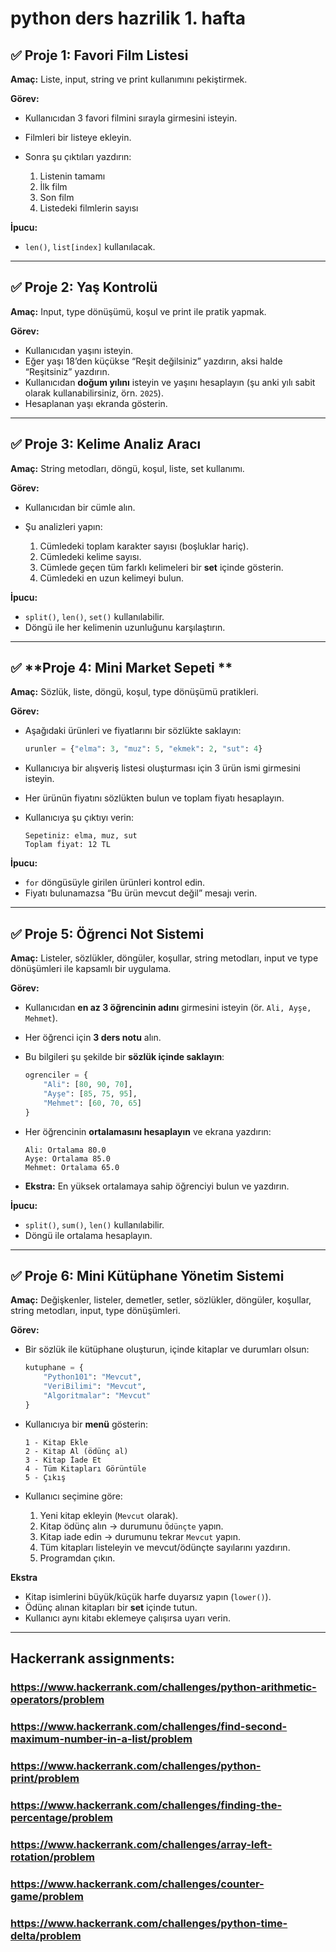 # python ders hazrilik 1. hafta

## ✅ **Proje 1: Favori Film Listesi**

**Amaç:** Liste, input, string ve print kullanımını pekiştirmek.

**Görev:**

* Kullanıcıdan 3 favori filmini sırayla girmesini isteyin.
* Filmleri bir listeye ekleyin.
* Sonra şu çıktıları yazdırın:

  1. Listenin tamamı
  2. İlk film
  3. Son film
  4. Listedeki filmlerin sayısı

**İpucu:**

* `len()`, `list[index]` kullanılacak.

---

## ✅ **Proje 2: Yaş Kontrolü**

**Amaç:** Input, type dönüşümü, koşul ve print ile pratik yapmak.

**Görev:**

* Kullanıcıdan yaşını isteyin.
* Eğer yaşı 18’den küçükse “Reşit değilsiniz” yazdırın, aksi halde “Reşitsiniz” yazdırın.
* Kullanıcıdan **doğum yılını** isteyin ve yaşını hesaplayın (şu anki yılı sabit olarak kullanabilirsiniz, örn. `2025`).
* Hesaplanan yaşı ekranda gösterin.

---

## ✅ **Proje 3: Kelime Analiz Aracı**

**Amaç:** String metodları, döngü, koşul, liste, set kullanımı.

**Görev:**

* Kullanıcıdan bir cümle alın.
* Şu analizleri yapın:

  1. Cümledeki toplam karakter sayısı (boşluklar hariç).
  2. Cümledeki kelime sayısı.
  3. Cümlede geçen tüm farklı kelimeleri bir **set** içinde gösterin.
  4. Cümledeki en uzun kelimeyi bulun.

**İpucu:**

* `split()`, `len()`, `set()` kullanılabilir.
* Döngü ile her kelimenin uzunluğunu karşılaştırın.

---

## ✅ **Proje 4: Mini Market Sepeti **

**Amaç:** Sözlük, liste, döngü, koşul, type dönüşümü pratikleri.

**Görev:**

* Aşağıdaki ürünleri ve fiyatlarını bir sözlükte saklayın:

  ```python
  urunler = {"elma": 3, "muz": 5, "ekmek": 2, "sut": 4}
  ```
* Kullanıcıya bir alışveriş listesi oluşturması için 3 ürün ismi girmesini isteyin.
* Her ürünün fiyatını sözlükten bulun ve toplam fiyatı hesaplayın.
* Kullanıcıya şu çıktıyı verin:

  ```
  Sepetiniz: elma, muz, sut
  Toplam fiyat: 12 TL
  ```

**İpucu:**

* `for` döngüsüyle girilen ürünleri kontrol edin.
* Fiyatı bulunamazsa “Bu ürün mevcut değil” mesajı verin.

---

## ✅ **Proje 5: Öğrenci Not Sistemi**

**Amaç:** Listeler, sözlükler, döngüler, koşullar, string metodları, input ve type dönüşümleri ile kapsamlı bir uygulama.

**Görev:**

* Kullanıcıdan **en az 3 öğrencinin adını** girmesini isteyin (ör. `Ali, Ayşe, Mehmet`).
* Her öğrenci için **3 ders notu** alın.
* Bu bilgileri şu şekilde bir **sözlük içinde saklayın**:

  ```python
  ogrenciler = {
      "Ali": [80, 90, 70],
      "Ayşe": [85, 75, 95],
      "Mehmet": [60, 70, 65]
  }
  ```
* Her öğrencinin **ortalamasını hesaplayın** ve ekrana yazdırın:

  ```
  Ali: Ortalama 80.0
  Ayşe: Ortalama 85.0
  Mehmet: Ortalama 65.0
  ```
* **Ekstra:** En yüksek ortalamaya sahip öğrenciyi bulun ve yazdırın.

**İpucu:**

* `split()`, `sum()`, `len()` kullanılabilir.
* Döngü ile ortalama hesaplayın.

---

## ✅ **Proje 6: Mini Kütüphane Yönetim Sistemi**

**Amaç:** Değişkenler, listeler, demetler, setler, sözlükler, döngüler, koşullar, string metodları, input, type dönüşümleri.

**Görev:**

* Bir sözlük ile kütüphane oluşturun, içinde kitaplar ve durumları olsun:

  ```python
  kutuphane = {
      "Python101": "Mevcut",
      "VeriBilimi": "Mevcut",
      "Algoritmalar": "Mevcut"
  }
  ```
* Kullanıcıya bir **menü** gösterin:

  ```
  1 - Kitap Ekle
  2 - Kitap Al (ödünç al)
  3 - Kitap İade Et
  4 - Tüm Kitapları Görüntüle
  5 - Çıkış
  ```
* Kullanıcı seçimine göre:

  1. Yeni kitap ekleyin (`Mevcut` olarak).
  2. Kitap ödünç alın → durumunu `Ödünçte` yapın.
  3. Kitap iade edin → durumunu tekrar `Mevcut` yapın.
  4. Tüm kitapları listeleyin ve mevcut/ödünçte sayılarını yazdırın.
  5. Programdan çıkın.

**Ekstra**

* Kitap isimlerini büyük/küçük harfe duyarsız yapın (`lower()`).
* Ödünç alınan kitapları bir **set** içinde tutun.
* Kullanıcı aynı kitabı eklemeye çalışırsa uyarı verin.


---


## Hackerrank assignments:
### https://www.hackerrank.com/challenges/python-arithmetic-operators/problem
### https://www.hackerrank.com/challenges/find-second-maximum-number-in-a-list/problem
### https://www.hackerrank.com/challenges/python-print/problem
### https://www.hackerrank.com/challenges/finding-the-percentage/problem
### https://www.hackerrank.com/challenges/array-left-rotation/problem
### https://www.hackerrank.com/challenges/counter-game/problem
### https://www.hackerrank.com/challenges/python-time-delta/problem

